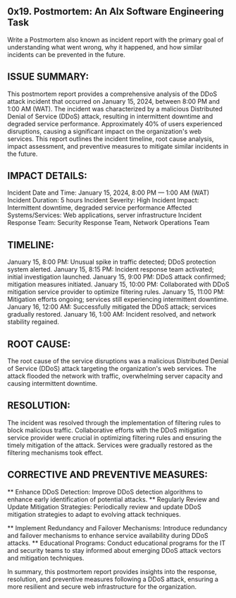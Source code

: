 ## 0x19. Postmortem: An Alx Software Engineering Task

Write a Postmortem also known as incident report with the primary goal of understanding what went wrong, why it happened, and how similar incidents can be prevented in the future.

## ISSUE SUMMARY:
This postmortem report provides a comprehensive analysis of the DDoS attack incident that occurred on January 15, 2024, between 8:00 PM and 1:00 AM (WAT). The incident was characterized by a malicious Distributed Denial of Service (DDoS) attack, resulting in intermittent downtime and degraded service performance. Approximately 40% of users experienced disruptions, causing a significant impact on the organization's web services. This report outlines the incident timeline, root cause analysis, impact assessment, and preventive measures to mitigate similar incidents in the future.

## IMPACT DETAILS:
Incident Date and Time: January 15, 2024, 8:00 PM — 1:00 AM (WAT)
Incident Duration: 5 hours
Incident Severity: High
Incident Impact: Intermittent downtime, degraded service performance
Affected Systems/Services: Web applications, server infrastructure
Incident Response Team: Security Response Team, Network Operations Team

## TIMELINE:
January 15, 8:00 PM: Unusual spike in traffic detected; DDoS protection system alerted.
January 15, 8:15 PM: Incident response team activated; initial investigation launched.
January 15, 9:00 PM: DDoS attack confirmed; mitigation measures initiated.
January 15, 10:00 PM: Collaborated with DDoS mitigation service provider to optimize filtering rules.
January 15, 11:00 PM: Mitigation efforts ongoing; services still experiencing intermittent downtime.
January 16, 12:00 AM: Successfully mitigated the DDoS attack; services gradually restored.
January 16, 1:00 AM: Incident resolved, and network stability regained.

## ROOT CAUSE:
The root cause of the service disruptions was a malicious Distributed Denial of Service (DDoS) attack targeting the organization's web services. The attack flooded the network with traffic, overwhelming server capacity and causing intermittent downtime.

## RESOLUTION:
The incident was resolved through the implementation of filtering rules to block malicious traffic. Collaborative efforts with the DDoS mitigation service provider were crucial in optimizing filtering rules and ensuring the timely mitigation of the attack. Services were gradually restored as the filtering mechanisms took effect.

## CORRECTIVE AND PREVENTIVE MEASURES:
** Enhance DDoS Detection: Improve DDoS detection algorithms to enhance early identification of potential attacks.
** Regularly Review and Update Mitigation Strategies: Periodically review and update DDoS mitigation strategies to adapt to evolving attack techniques.

** Implement Redundancy and Failover Mechanisms: Introduce redundancy and failover mechanisms to enhance service availability during DDoS attacks.
** Educational Programs: Conduct educational programs for the IT and security teams to stay informed about emerging DDoS attack vectors and mitigation techniques.

In summary, this postmortem report provides insights into the response, resolution, and preventive measures following a DDoS attack, ensuring a more resilient and secure web infrastructure for the organization.

